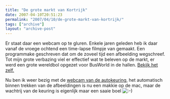 ```yaml
---
title: "De grote markt van Kortrijk"
date: 2007-04-10T20:51:23
permalink: "2007/04/10/de-grote-markt-van-kortrijk/"
tags: ["archive"]
layout: "archive-post"
---
```

Er staat daar een webcam op te gluren. Enkele jaren geleden heb ik daar vanaf de vroege ochtend een time-lapse filmpje van gemaakt. Een programmake geschreven dat om de zoveel tijd een afbeelding wegschreef. Tot mijn grote verbazing viel er effectief wat te beleven op de markt, er werd een grote wereldbol opgezet voor BusWorld in de hallen. [Bekijk het zelf.](http://www.youtube.com/watch?v=DbjqP6lHCzs "http://www.youtube.com/watch?v=DbjqP6lHCzs")

Nu ben ik weer bezig met de [webcam van de autokeuring](http://www.km.be/webcam/webcam_harelbeke/webcam.jpg "http://www.km.be/webcam/webcam_harelbeke/webcam.jpg"), het automatisch binnen trekken van de afbeeldingen is nu een makkie op de mac, maar de wachtrij van de keuring is eigenlijk maar een saaie boel ![:-)](http://www.donebysimon.be/blog/wp-includes/images/smilies/icon_smile.gif)
